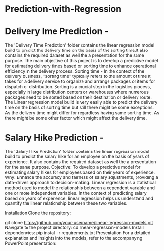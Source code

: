 # Prediction-with-Regression

# Delivery Ime Prediction - 
The 'Delivery Time Prediction' folder contains the linear regression model build to predict the delivery time on the basis of the sorting time.It also contains the required dataset as well the a presentation for the same purpose.
The main objective of this project is to develop a predictive model for estimating delivery times based on sorting time to enhance operational efficiency in the delivery process.
Sorting time - In the context of the delivery business, "sorting time" typically refers to the amount of time it takes for a delivery service to organize and arrange packages or items for dispatch or distribution. Sorting is a crucial step in the logistics process, especially in large distribution centers or warehouses where numerous packages need to be sorted based on their destination or delivery route.
The Linear regression model build is very easily able to predict the delivery time on the basis of sorting time but still there might be some exceptions. As the delivery time might differ for regardless having same sorting time. As there might be some other factor which might affect the delivery time.


# Salary Hike Prediction - 
The 'Salary Hike Prediction' folder contains the linear regression model build to predict the salary hike for an employee on the basis of years of experience. It also contains the required dataset as well the a presentation for the same purpose.
Objective: To develop a predictive model for estimating salary hikes for employees based on their years of experience.
Why: Enhance the accuracy and fairness of salary adjustments, providing a data-driven approach to decision-making.
Linear regression is a statistical method used to model the relationship between a dependent variable and one or more independent variables. In the context of predicting salary based on years of experience, linear regression helps us understand and quantify the linear relationship between these two variables.


Installation
Clone the repository:

git clone https://github.com/your-username/linear-regression-models.git
Navigate to the project directory:
cd linear-regression-models
Install dependencies:
pip install -r requirements.txt
Presentation
For a detailed explanation and insights into the models, refer to the accompanying PowerPoint presentation:


